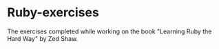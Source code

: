# Ruby-exercises
The exercises completed while working on the book "Learning Ruby the Hard Way" by Zed Shaw.
